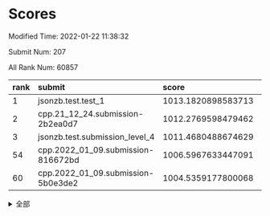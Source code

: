 # Scores

Modified Time: 2022-01-22 11:38:32

Submit Num: 207

All Rank Num: 60857

| rank |               submit               |       score        |       sigma        | pk_num |
| :--- | :--------------------------------- | :----------------- | :----------------- | :----- |
| 1    | jsonzb.test.test_1                 | 1013.1820898583713 | 0.8162907373718081 | 1180   |
| 2    | cpp.21_12_24.submission-2b2ea0d7   | 1012.2769598479462 | 0.7957310435043531 | 1173   |
| 3    | jsonzb.test.submission_level_4     | 1011.4680488674629 | 0.7759826718317276 | 1173   |
| 54   | cpp.2022_01_09.submission-816672bd | 1006.5967633447091 | 0.7314527890827281 | 1173   |
| 60   | cpp.2022_01_09.submission-5b0e3de2 | 1004.5359177800068 | 0.7190233862451649 | 1180   |


<details>
<summary>全部</summary>

| rank |                 submit                 |       score        |       sigma        | pk_num |
| :--- | :------------------------------------- | :----------------- | :----------------- | :----- |
| 1    | jsonzb.test.test_1                     | 1013.1820898583713 | 0.8162907373718081 | 1180   |
| 2    | cpp.21_12_24.submission-2b2ea0d7       | 1012.2769598479462 | 0.7957310435043531 | 1173   |
| 3    | jsonzb.test.submission_level_4         | 1011.4680488674629 | 0.7759826718317276 | 1173   |
| 4    | gobigger.level_3.submission_level_3_45 | 1011.3662260782767 | 0.7814257904567876 | 1175   |
| 5    | gobigger.level_3.submission_level_3_37 | 1011.3071584121407 | 0.7777668197629505 | 1175   |
| 6    | gobigger.level_3.submission_level_3_42 | 1011.272518945486  | 0.7696925578672831 | 1175   |
| 7    | gobigger.level_3.submission_level_3_25 | 1010.9976477132002 | 0.7829837306714436 | 1176   |
| 8    | gobigger.level_3.submission_level_3_15 | 1010.9854265952611 | 0.7760300310207704 | 1175   |
| 9    | gobigger.level_3.submission_level_3_5  | 1010.6298478108777 | 0.7613914943523846 | 1177   |
| 10   | gobigger.level_3.submission_level_3_29 | 1010.532547600439  | 0.7630579077849499 | 1175   |
| 11   | gobigger.level_3.submission_level_3_32 | 1010.4658667859402 | 0.7308652295165811 | 1172   |
| 12   | gobigger.level_3.submission_level_3_41 | 1010.4602736430468 | 0.7717923601591564 | 1176   |
| 13   | gobigger.level_3.submission_level_3_35 | 1010.3888341998294 | 0.7504090962145723 | 1176   |
| 14   | gobigger.level_3.submission_level_3_40 | 1010.295564750366  | 0.7808265788459446 | 1183   |
| 15   | gobigger.level_3.submission_level_3_13 | 1010.2761115589553 | 0.7680087531427523 | 1175   |
| 16   | gobigger.level_3.submission_level_3_30 | 1010.2662100245541 | 0.7956595077889432 | 1177   |
| 17   | gobigger.level_3.submission_level_3_39 | 1010.2468338575636 | 0.7472956556892135 | 1182   |
| 18   | gobigger.level_3.submission_level_3_49 | 1010.2240649797118 | 0.7643624983127847 | 1177   |
| 19   | gobigger.level_3.submission_level_3_34 | 1010.2095645486041 | 0.7389663922295724 | 1176   |
| 20   | gobigger.level_3.submission_level_3_1  | 1010.2021835453379 | 0.7527728369195128 | 1179   |
| 21   | gobigger.level_3.submission_level_3_24 | 1010.0948531576828 | 0.7480929995686869 | 1178   |
| 22   | gobigger.level_3.submission_level_3_46 | 1010.0066909357622 | 0.756323298600296  | 1173   |
| 23   | gobigger.level_3.submission_level_3_6  | 1009.97982824383   | 0.765433899618644  | 1174   |
| 24   | gobigger.level_3.submission_level_3_11 | 1009.9114203856715 | 0.7497589656390948 | 1171   |
| 25   | gobigger.level_3.submission_level_3_4  | 1009.878851999464  | 0.7726003866315391 | 1181   |
| 26   | gobigger.level_3.submission_level_3_8  | 1009.8736069915792 | 0.7648767971679571 | 1179   |
| 27   | gobigger.level_3.submission_level_3_23 | 1009.8719123639008 | 0.755997158207442  | 1172   |
| 28   | gobigger.level_3.submission_level_3_21 | 1009.7773836621102 | 0.7431554920027031 | 1174   |
| 29   | gobigger.level_3.submission_level_3_20 | 1009.7048209741006 | 0.7279858612393941 | 1177   |
| 30   | gobigger.level_3.submission_level_3_44 | 1009.6461918984891 | 0.7516020498261082 | 1177   |
| 31   | gobigger.level_3.submission_level_3_48 | 1009.6392350465193 | 0.753403306789208  | 1175   |
| 32   | gobigger.level_3.submission_level_3_27 | 1009.625011669346  | 0.7605175855241819 | 1180   |
| 33   | gobigger.level_3.submission_level_3_26 | 1009.5984743685112 | 0.7767301556965938 | 1180   |
| 34   | gobigger.level_3.submission_level_3_10 | 1009.5839599253194 | 0.7478988273857965 | 1172   |
| 35   | gobigger.level_3.submission_level_3_22 | 1009.5824241056554 | 0.7467577360812109 | 1176   |
| 36   | gobigger.level_3.submission_level_3_38 | 1009.4814577016629 | 0.7648696023751002 | 1175   |
| 37   | gobigger.level_3.submission_level_3_18 | 1009.3630581517252 | 0.7629220806979774 | 1178   |
| 38   | gobigger.level_3.submission_level_3_9  | 1009.287463844067  | 0.7735020189774977 | 1175   |
| 39   | gobigger.level_3.submission_level_3_33 | 1009.1000026224914 | 0.7509796641373447 | 1177   |
| 40   | gobigger.level_3.submission_level_3_43 | 1008.9086913195086 | 0.7485682429231928 | 1175   |
| 41   | gobigger.level_3.submission_level_3_28 | 1008.8967794922067 | 0.7270812395563956 | 1180   |
| 42   | gobigger.level_3.submission_level_3_2  | 1008.8254524786234 | 0.7603606098377339 | 1177   |
| 43   | gobigger.level_3.submission_level_3_17 | 1008.6908297064514 | 0.7283716709870508 | 1173   |
| 44   | gobigger.level_3.submission_level_3_0  | 1008.668453656873  | 0.7510232318816578 | 1173   |
| 45   | gobigger.level_3.submission_level_3_3  | 1008.6681998350024 | 0.7451671129314724 | 1174   |
| 46   | gobigger.level_3.submission_level_3_47 | 1008.6191452060546 | 0.7482455189026223 | 1176   |
| 47   | gobigger.level_3.submission_level_3_19 | 1008.5579745727147 | 0.7357514168080951 | 1174   |
| 48   | gobigger.level_3.submission_level_3_12 | 1008.4569881148037 | 0.7501956841663348 | 1176   |
| 49   | gobigger.level_3.submission_level_3_14 | 1008.365462639095  | 0.7469910569813492 | 1176   |
| 50   | gobigger.level_3.submission_level_3_31 | 1008.3373607305207 | 0.7431944482004328 | 1171   |
| 51   | gobigger.level_3.submission_level_3_36 | 1008.3108858322664 | 0.7444688283498321 | 1178   |
| 52   | gobigger.level_3.submission_level_3_16 | 1008.0855135738127 | 0.7350251447566755 | 1179   |
| 53   | gobigger.level_3.submission_level_3_7  | 1007.9919678926957 | 0.7465852645973913 | 1174   |
| 54   | cpp.2022_01_09.submission-816672bd     | 1006.5967633447091 | 0.7314527890827281 | 1173   |
| 55   | gobigger.level_1.submission_level_1_20 | 1004.8369689182922 | 0.7239655660197085 | 1174   |
| 56   | gobigger.level_1.submission_level_1_39 | 1004.7544188126277 | 0.7124056407209965 | 1177   |
| 57   | gobigger.level_1.submission_level_1_28 | 1004.7166368623745 | 0.7148223428181019 | 1177   |
| 58   | gobigger.level_1.submission_level_1_23 | 1004.5553319660021 | 0.7176132973313566 | 1178   |
| 59   | gobigger.level_1.submission_level_1_46 | 1004.5523418348624 | 0.710975927467601  | 1172   |
| 60   | cpp.2022_01_09.submission-5b0e3de2     | 1004.5359177800068 | 0.7190233862451649 | 1180   |
| 61   | gobigger.level_1.submission_level_1_27 | 1004.5017233579343 | 0.7136951319317396 | 1177   |
| 62   | gobigger.level_1.submission_level_1_13 | 1004.3662820330326 | 0.7107587421664766 | 1180   |
| 63   | gobigger.level_1.submission_level_1_15 | 1004.2742319742779 | 0.735588448537725  | 1175   |
| 64   | gobigger.level_1.submission_level_1_12 | 1004.1792153503935 | 0.7101823205909445 | 1173   |
| 65   | gobigger.level_1.submission_level_1_24 | 1004.1241238747763 | 0.71590728799152   | 1175   |
| 66   | gobigger.level_1.submission_level_1_36 | 1003.9520050475486 | 0.7205333402272228 | 1179   |
| 67   | gobigger.level_1.submission_level_1_19 | 1003.8537608738044 | 0.7167889741808923 | 1179   |
| 68   | gobigger.level_1.submission_level_1_31 | 1003.8305129543959 | 0.7152128634221756 | 1175   |
| 69   | gobigger.level_1.submission_level_1_26 | 1003.775749276225  | 0.7156115568406014 | 1178   |
| 70   | gobigger.level_1.submission_level_1_34 | 1003.7753563550109 | 0.7196319690475075 | 1177   |
| 71   | gobigger.level_1.submission_level_1_2  | 1003.7648066696942 | 0.7178475310525855 | 1177   |
| 72   | gobigger.level_1.submission_level_1_41 | 1003.7485379355048 | 0.7197520215046409 | 1179   |
| 73   | gobigger.level_1.submission_level_1_47 | 1003.7224378473994 | 0.7326821698522697 | 1173   |
| 74   | gobigger.level_1.submission_level_1_17 | 1003.6204604226784 | 0.704321800237795  | 1178   |
| 75   | gobigger.level_1.submission_level_1_37 | 1003.5327865724323 | 0.7126244842227324 | 1175   |
| 76   | gobigger.level_1.submission_level_1_38 | 1003.5161389689839 | 0.7143691953329719 | 1176   |
| 77   | gobigger.level_1.submission_level_1_5  | 1003.411425844203  | 0.7195069452246623 | 1174   |
| 78   | gobigger.level_1.submission_level_1_49 | 1003.3567366186179 | 0.7126910298766935 | 1173   |
| 79   | gobigger.level_1.submission_level_1_11 | 1003.3388043504884 | 0.7296174240853647 | 1177   |
| 80   | gobigger.level_1.submission_level_1_4  | 1003.3266557265856 | 0.71563198105447   | 1177   |
| 81   | gobigger.level_1.submission_level_1_45 | 1003.26393104322   | 0.7065455712286413 | 1169   |
| 82   | gobigger.level_1.submission_level_1_25 | 1003.2354438115993 | 0.712161286071287  | 1177   |
| 83   | gobigger.level_1.submission_level_1_1  | 1003.2222666785345 | 0.7133583155902864 | 1171   |
| 84   | gobigger.level_1.submission_level_1_14 | 1003.15415912906   | 0.7204800086375297 | 1174   |
| 85   | gobigger.level_1.submission_level_1_40 | 1003.0983914955009 | 0.720801258871952  | 1174   |
| 86   | gobigger.level_1.submission_level_1_43 | 1003.0824493543216 | 0.7155425093032873 | 1176   |
| 87   | gobigger.level_1.submission_level_1_18 | 1003.0430429076523 | 0.7001947022183038 | 1178   |
| 88   | gobigger.level_1.submission_level_1_8  | 1002.9947590479769 | 0.7169432711308712 | 1183   |
| 89   | gobigger.level_1.submission_level_1_30 | 1002.9802851462931 | 0.7239769215561003 | 1178   |
| 90   | gobigger.level_1.submission_level_1_32 | 1002.9722205268081 | 0.7063494853110955 | 1176   |
| 91   | gobigger.level_1.submission_level_1_16 | 1002.9602447339685 | 0.7115302963252907 | 1180   |
| 92   | gobigger.level_1.submission_level_1_6  | 1002.9574313851226 | 0.7163906063751045 | 1178   |
| 93   | gobigger.level_1.submission_level_1_7  | 1002.9558250693822 | 0.7120398526322983 | 1177   |
| 94   | gobigger.level_1.submission_level_1_29 | 1002.9423152707999 | 0.7151407277356504 | 1178   |
| 95   | gobigger.level_1.submission_level_1_42 | 1002.8625414276872 | 0.7151709068899859 | 1178   |
| 96   | gobigger.level_1.submission_level_1_3  | 1002.6037104688792 | 0.7237667905282306 | 1174   |
| 97   | gobigger.level_1.submission_level_1_22 | 1002.4736688725508 | 0.7162355670820222 | 1173   |
| 98   | gobigger.level_1.submission_level_1_48 | 1002.4661160107198 | 0.7192048074205758 | 1177   |
| 99   | gobigger.level_1.submission_level_1_33 | 1002.4475986568071 | 0.7228016594744544 | 1180   |
| 100  | gobigger.level_1.submission_level_1_44 | 1002.4369414782718 | 0.699602777612443  | 1175   |
| 101  | gobigger.level_1.submission_level_1_35 | 1002.1654344018409 | 0.7262743923556955 | 1177   |
| 102  | gobigger.level_1.submission_level_1_10 | 1001.954780267089  | 0.7197617679511584 | 1177   |
| 103  | gobigger.level_1.submission_level_1_0  | 1001.8412184950695 | 0.7133439501832395 | 1175   |
| 104  | gobigger.level_1.submission_level_1_9  | 1001.8378977786749 | 0.7089674903425289 | 1173   |
| 105  | gobigger.level_1.submission_level_1_21 | 1001.4857116357665 | 0.7037761614799825 | 1179   |
| 106  | gobigger.random.submission_random_13   | 997.0280561532367  | 0.7059410983745125 | 1175   |
| 107  | gobigger.random.submission_random_40   | 996.9810223956653  | 0.7374423913063772 | 1172   |
| 108  | gobigger.random.submission_random_27   | 996.9224815797267  | 0.7157649220450641 | 1182   |
| 109  | gobigger.random.submission_random_8    | 996.8946308854029  | 0.7079944526014159 | 1174   |
| 110  | gobigger.random.submission_random_31   | 996.7640768087127  | 0.7022407166220861 | 1178   |
| 111  | gobigger.random.submission_random_44   | 996.7483547775113  | 0.7020752359497855 | 1171   |
| 112  | gobigger.random.submission_random_2    | 996.722130521719   | 0.7041307876645021 | 1179   |
| 113  | gobigger.random.submission_random_25   | 996.516296003397   | 0.7126146609447819 | 1178   |
| 114  | gobigger.random.submission_random_21   | 996.5050445754817  | 0.7238625453044716 | 1177   |
| 115  | gobigger.random.submission_random_48   | 996.4402505037915  | 0.7144111853066205 | 1173   |
| 116  | gobigger.random.submission_random_36   | 996.32613005138    | 0.7044263711095153 | 1179   |
| 117  | gobigger.random.submission_random_14   | 996.2206601010512  | 0.7104853504095686 | 1184   |
| 118  | gobigger.random.submission_random_20   | 996.1947713825233  | 0.7250760677705093 | 1177   |
| 119  | gobigger.random.submission_random_16   | 996.1331393010472  | 0.7202020650759934 | 1179   |
| 120  | gobigger.random.submission_random_37   | 996.13244110052    | 0.7199020042587934 | 1173   |
| 121  | gobigger.random.submission_random_39   | 996.1309625192596  | 0.7059216286116364 | 1173   |
| 122  | gobigger.random.submission_random_5    | 996.1062660333876  | 0.7188195734958526 | 1178   |
| 123  | gobigger.random.submission_random_24   | 995.9269152243406  | 0.7174918929838096 | 1175   |
| 124  | gobigger.random.submission_random_47   | 995.9020225081572  | 0.7020915164673144 | 1179   |
| 125  | gobigger.random.submission_random_30   | 995.8944794990259  | 0.704426829309063  | 1176   |
| 126  | gobigger.random.submission_random_46   | 995.7872814426227  | 0.7058071276821212 | 1177   |
| 127  | gobigger.random.submission_random_22   | 995.7749572461657  | 0.715205569204203  | 1178   |
| 128  | gobigger.random.submission_random_12   | 995.7628117792187  | 0.7204791321090607 | 1170   |
| 129  | gobigger.random.submission_random_15   | 995.7515479575108  | 0.6985816902015481 | 1175   |
| 130  | gobigger.random.submission_random_43   | 995.7393589318364  | 0.7041660987632178 | 1179   |
| 131  | gobigger.random.submission_random_1    | 995.7367232309607  | 0.7183704163541801 | 1174   |
| 132  | gobigger.random.submission_random_18   | 995.7107687776441  | 0.7022169933655428 | 1176   |
| 133  | gobigger.random.submission_random_26   | 995.6961056801979  | 0.7010932069601631 | 1175   |
| 134  | gobigger.random.submission_random_33   | 995.6793369918444  | 0.7336505313083364 | 1171   |
| 135  | gobigger.random.submission_random_23   | 995.6612758331812  | 0.7134420759367893 | 1177   |
| 136  | gobigger.random.submission_random_9    | 995.6284606613717  | 0.7270303834346009 | 1173   |
| 137  | gobigger.random.submission_random_42   | 995.6162661756156  | 0.7070324337572953 | 1176   |
| 138  | gobigger.random.submission_random_4    | 995.6084483790363  | 0.7113428103686508 | 1181   |
| 139  | gobigger.random.submission_random_19   | 995.5668723152542  | 0.7124846629173188 | 1177   |
| 140  | gobigger.random.submission_random_0    | 995.5359593941209  | 0.7194782712282247 | 1172   |
| 141  | gobigger.random.submission_random_41   | 995.4819401030666  | 0.708057961056889  | 1176   |
| 142  | gobigger.random.submission_random_32   | 995.4605151915063  | 0.722782455539931  | 1177   |
| 143  | gobigger.random.submission_random_29   | 995.4070234600664  | 0.7246938546505424 | 1173   |
| 144  | gobigger.random.submission_random_3    | 995.2747748874043  | 0.7208701612190539 | 1178   |
| 145  | gobigger.random.submission_random_34   | 995.2622470483046  | 0.7155994510583105 | 1179   |
| 146  | gobigger.random.submission_random_7    | 995.145266825031   | 0.7196879590385825 | 1172   |
| 147  | gobigger.random.submission_random_35   | 995.1019502508627  | 0.7053395293844191 | 1174   |
| 148  | gobigger.random.submission_random_49   | 995.094137536046   | 0.7084601149322379 | 1171   |
| 149  | gobigger.random.submission_random_28   | 994.9889531513348  | 0.7121925317282183 | 1180   |
| 150  | gobigger.random.submission_random_10   | 994.8797689013669  | 0.7105977915656456 | 1176   |
| 151  | gobigger.random.submission_random_38   | 994.8469706142625  | 0.7076772750724905 | 1176   |
| 152  | gobigger.random.submission_random_45   | 994.8392532318019  | 0.7297249271743702 | 1178   |
| 153  | gobigger.random.submission_random_11   | 994.8104233924388  | 0.7206085349916849 | 1177   |
| 154  | gobigger.random.submission_random_17   | 994.8019258383065  | 0.7118012938703385 | 1173   |
| 155  | gobigger.level_2.submission_level_2_6  | 994.7930416521011  | 0.7255983104576517 | 1176   |
| 156  | gobigger.random.submission_random_6    | 994.7705040567845  | 0.7161589272921715 | 1180   |
| 157  | gobigger.level_2.submission_level_2_5  | 993.5256662922724  | 0.73182804144549   | 1178   |
| 158  | gobigger.level_2.submission_level_2_45 | 993.391173871985   | 0.7368618485512015 | 1180   |
| 159  | gobigger.level_2.submission_level_2_14 | 993.3465783658414  | 0.724264754100756  | 1177   |
| 160  | gobigger.level_2.submission_level_2_38 | 993.3080384323551  | 0.739765249351316  | 1178   |
| 161  | gobigger.level_2.submission_level_2_30 | 993.2911468325069  | 0.7309694333979229 | 1173   |
| 162  | gobigger.level_2.submission_level_2_2  | 993.2233016094568  | 0.7441765984364901 | 1176   |
| 163  | gobigger.level_2.submission_level_2_44 | 993.2217569530832  | 0.7356905536648044 | 1172   |
| 164  | gobigger.level_2.submission_level_2_49 | 993.2148148084054  | 0.7276067761917097 | 1176   |
| 165  | gobigger.level_2.submission_level_2_12 | 993.1079344501112  | 0.749573012532846  | 1175   |
| 166  | gobigger.level_2.submission_level_2_4  | 993.0991805077945  | 0.7231751712022397 | 1172   |
| 167  | gobigger.level_2.submission_level_2_43 | 992.9912557063129  | 0.732239732367945  | 1176   |
| 168  | gobigger.level_2.submission_level_2_21 | 992.9016025810895  | 0.7424203960594712 | 1174   |
| 169  | gobigger.level_2.submission_level_2_24 | 992.8981934496285  | 0.7404864081845406 | 1180   |
| 170  | gobigger.level_2.submission_level_2_32 | 992.8660636489423  | 0.7362721118359914 | 1170   |
| 171  | gobigger.level_2.submission_level_2_20 | 992.8388224232694  | 0.7374522973418618 | 1177   |
| 172  | gobigger.level_2.submission_level_2_11 | 992.7480432351778  | 0.7370281458680475 | 1174   |
| 173  | gobigger.level_2.submission_level_2_48 | 992.725475939876   | 0.738094533878703  | 1172   |
| 174  | gobigger.level_2.submission_level_2_42 | 992.518626391995   | 0.7368719175104556 | 1174   |
| 175  | gobigger.level_2.submission_level_2_29 | 992.5079906404206  | 0.736292924179281  | 1177   |
| 176  | gobigger.level_2.submission_level_2_0  | 992.4622212602427  | 0.7447268610160971 | 1177   |
| 177  | gobigger.level_2.submission_level_2_41 | 992.3302871369359  | 0.7451869233380845 | 1180   |
| 178  | gobigger.level_2.submission_level_2_26 | 992.1931489294874  | 0.7414312746867274 | 1177   |
| 179  | gobigger.level_2.submission_level_2_35 | 992.1598919630054  | 0.7388712252087339 | 1177   |
| 180  | gobigger.level_2.submission_level_2_46 | 992.1438371162019  | 0.7451713279174065 | 1168   |
| 181  | gobigger.level_2.submission_level_2_15 | 992.1399163437393  | 0.742391500217539  | 1172   |
| 182  | gobigger.level_2.submission_level_2_34 | 992.0606242607621  | 0.7528054059405422 | 1179   |
| 183  | gobigger.level_2.submission_level_2_9  | 992.0402245478202  | 0.7486256228101141 | 1179   |
| 184  | gobigger.level_2.submission_level_2_40 | 991.9373450068975  | 0.7454723319472003 | 1173   |
| 185  | gobigger.level_2.submission_level_2_7  | 991.9173809867559  | 0.729598767366421  | 1176   |
| 186  | gobigger.level_2.submission_level_2_33 | 991.8883227750813  | 0.7519964736779009 | 1179   |
| 187  | gobigger.level_2.submission_level_2_23 | 991.8739787423825  | 0.7513482031483586 | 1177   |
| 188  | gobigger.level_2.submission_level_2_31 | 991.8646906689794  | 0.7380790082760134 | 1170   |
| 189  | gobigger.level_2.submission_level_2_28 | 991.7647029980675  | 0.7398396071245109 | 1177   |
| 190  | gobigger.level_2.submission_level_2_22 | 991.7554618671447  | 0.755315979524785  | 1174   |
| 191  | gobigger.level_2.submission_level_2_3  | 991.7245741646633  | 0.7585587042100769 | 1178   |
| 192  | gobigger.level_2.submission_level_2_36 | 991.7034136832319  | 0.7207045299139813 | 1178   |
| 193  | gobigger.level_2.submission_level_2_19 | 991.6838297253371  | 0.7481642174336589 | 1178   |
| 194  | gobigger.level_2.submission_level_2_8  | 991.5750233076625  | 0.7374264870342415 | 1180   |
| 195  | gobigger.level_2.submission_level_2_39 | 991.5118558053642  | 0.7573818425165034 | 1177   |
| 196  | gobigger.level_2.submission_level_2_10 | 991.4081957735428  | 0.7350203222127695 | 1174   |
| 197  | gobigger.level_2.submission_level_2_47 | 991.3833355547987  | 0.7407438141656604 | 1170   |
| 198  | gobigger.level_2.submission_level_2_25 | 991.3077761984621  | 0.7559691577182313 | 1176   |
| 199  | gobigger.level_2.submission_level_2_13 | 991.2936684501892  | 0.7589772247958753 | 1180   |
| 200  | gobigger.level_2.submission_level_2_17 | 991.1012652266354  | 0.7594393837465748 | 1176   |
| 201  | gobigger.level_2.submission_level_2_37 | 991.0649024212233  | 0.75509454098925   | 1174   |
| 202  | gobigger.level_2.submission_level_2_27 | 990.9818367535214  | 0.7630416555727989 | 1179   |
| 203  | gobigger.level_2.submission_level_2_1  | 990.2902213823008  | 0.7770927140332375 | 1173   |
| 204  | gobigger.level_2.submission_level_2_18 | 990.2091515853224  | 0.7814194105190417 | 1171   |
| 205  | gobigger.level_2.submission_level_2_16 | 989.7807893576066  | 0.7671407294787737 | 1176   |
| 206  | gobigger.none.submission_none_0        | 976.5456406581715  | 1.3285366761568418 | 1173   |
| 207  | gobigger.none.submission_none_1        | 975.5840865884825  | 1.422832801384228  | 1181   |

</details>